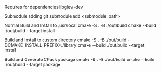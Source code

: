 Requires for dependencies
libglew-dev

Submodule adding
git submodule add <submodule_path>

Normal Build and Install to /usr/local
cmake -S . -B ./out/build
cmake --build ./out/build --target install

Build and Install to custom directory
cmake -S . -B ./out/build -DCMAKE_INSTALL_PREFIX=./library
cmake --build ./out/build --target install

Build and Generate CPack package
cmake -S . -B ./out/build
cmake --build ./out/build --target package
